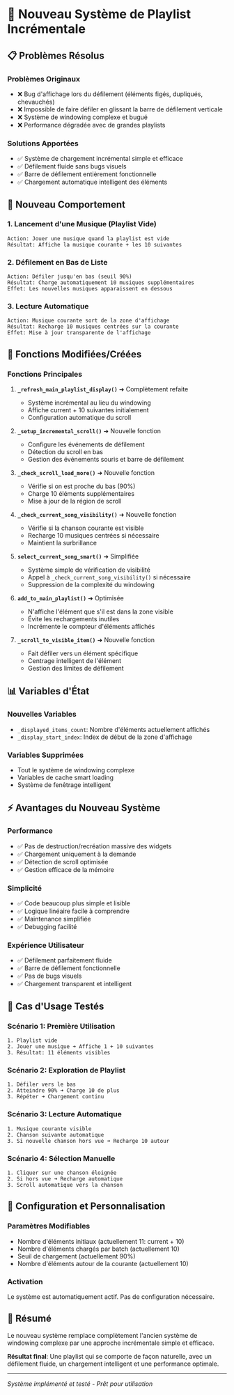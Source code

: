 # 🎵 Nouveau Système de Playlist Incrémentale

## 📋 Problèmes Résolus

### Problèmes Originaux
- ❌ Bug d'affichage lors du défilement (éléments figés, dupliqués, chevauchés)
- ❌ Impossible de faire défiler en glissant la barre de défilement verticale
- ❌ Système de windowing complexe et bugué
- ❌ Performance dégradée avec de grandes playlists

### Solutions Apportées
- ✅ Système de chargement incrémental simple et efficace
- ✅ Défilement fluide sans bugs visuels
- ✅ Barre de défilement entièrement fonctionnelle
- ✅ Chargement automatique intelligent des éléments

## 🚀 Nouveau Comportement

### 1. Lancement d'une Musique (Playlist Vide)
```
Action: Jouer une musique quand la playlist est vide
Résultat: Affiche la musique courante + les 10 suivantes
```

### 2. Défilement en Bas de Liste
```
Action: Défiler jusqu'en bas (seuil 90%)
Résultat: Charge automatiquement 10 musiques supplémentaires
Effet: Les nouvelles musiques apparaissent en dessous
```

### 3. Lecture Automatique
```
Action: Musique courante sort de la zone d'affichage
Résultat: Recharge 10 musiques centrées sur la courante
Effet: Mise à jour transparente de l'affichage
```

## 🔧 Fonctions Modifiées/Créées

### Fonctions Principales
1. **`_refresh_main_playlist_display()`** ➜ Complètement refaite
   - Système incrémental au lieu du windowing
   - Affiche current + 10 suivantes initialement
   - Configuration automatique du scroll

2. **`_setup_incremental_scroll()`** ➜ Nouvelle fonction
   - Configure les événements de défilement
   - Détection du scroll en bas
   - Gestion des événements souris et barre de défilement

3. **`_check_scroll_load_more()`** ➜ Nouvelle fonction
   - Vérifie si on est proche du bas (90%)
   - Charge 10 éléments supplémentaires
   - Mise à jour de la région de scroll

4. **`_check_current_song_visibility()`** ➜ Nouvelle fonction
   - Vérifie si la chanson courante est visible
   - Recharge 10 musiques centrées si nécessaire
   - Maintient la surbrillance

5. **`select_current_song_smart()`** ➜ Simplifiée
   - Système simple de vérification de visibilité
   - Appel à `_check_current_song_visibility()` si nécessaire
   - Suppression de la complexité du windowing

6. **`add_to_main_playlist()`** ➜ Optimisée
   - N'affiche l'élément que s'il est dans la zone visible
   - Évite les rechargements inutiles
   - Incrémente le compteur d'éléments affichés

7. **`_scroll_to_visible_item()`** ➜ Nouvelle fonction
   - Fait défiler vers un élément spécifique
   - Centrage intelligent de l'élément
   - Gestion des limites de défilement

## 📊 Variables d'État

### Nouvelles Variables
- `_displayed_items_count`: Nombre d'éléments actuellement affichés
- `_display_start_index`: Index de début de la zone d'affichage

### Variables Supprimées
- Tout le système de windowing complexe
- Variables de cache smart loading
- Système de fenêtrage intelligent

## ⚡ Avantages du Nouveau Système

### Performance
- ✅ Pas de destruction/recréation massive des widgets
- ✅ Chargement uniquement à la demande
- ✅ Détection de scroll optimisée
- ✅ Gestion efficace de la mémoire

### Simplicité
- ✅ Code beaucoup plus simple et lisible
- ✅ Logique linéaire facile à comprendre
- ✅ Maintenance simplifiée
- ✅ Debugging facilité

### Expérience Utilisateur
- ✅ Défilement parfaitement fluide
- ✅ Barre de défilement fonctionnelle
- ✅ Pas de bugs visuels
- ✅ Chargement transparent et intelligent

## 🎯 Cas d'Usage Testés

### Scénario 1: Première Utilisation
```
1. Playlist vide
2. Jouer une musique ➜ Affiche 1 + 10 suivantes
3. Résultat: 11 éléments visibles
```

### Scénario 2: Exploration de Playlist
```
1. Défiler vers le bas
2. Atteindre 90% ➜ Charge 10 de plus
3. Répéter ➜ Chargement continu
```

### Scénario 3: Lecture Automatique
```
1. Musique courante visible
2. Chanson suivante automatique
3. Si nouvelle chanson hors vue ➜ Recharge 10 autour
```

### Scénario 4: Sélection Manuelle
```
1. Cliquer sur une chanson éloignée
2. Si hors vue ➜ Recharge automatique
3. Scroll automatique vers la chanson
```

## 🔧 Configuration et Personnalisation

### Paramètres Modifiables
- Nombre d'éléments initiaux (actuellement 11: current + 10)
- Nombre d'éléments chargés par batch (actuellement 10)
- Seuil de chargement (actuellement 90%)
- Nombre d'éléments autour de la courante (actuellement 10)

### Activation
Le système est automatiquement actif. Pas de configuration nécessaire.

## 🎵 Résumé

Le nouveau système remplace complètement l'ancien système de windowing complexe par une approche incrémentale simple et efficace. 

**Résultat final**: Une playlist qui se comporte de façon naturelle, avec un défilement fluide, un chargement intelligent et une performance optimale.

---
*Système implémenté et testé - Prêt pour utilisation*